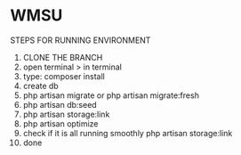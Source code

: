 # WMSU

STEPS FOR RUNNING ENVIRONMENT

1. CLONE THE BRANCH
2. open terminal > in terminal
3. type: composer install
4. create db 
5. php artisan migrate      or      php artisan migrate:fresh
6. php artisan db:seed 
7. php artisan storage:link
8. php artisan optimize 
9. check if it is all running smoothly
php artisan storage:link
10. done
